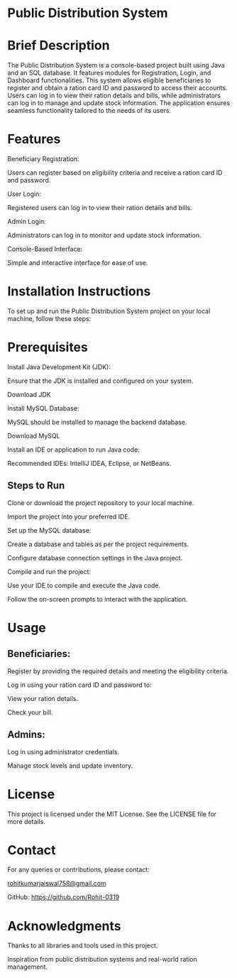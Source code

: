 # Public Distribution System

# Brief Description

The Public Distribution System is a console-based project built using Java and an SQL database. It features modules for Registration, Login, and Dashboard functionalities. This system allows eligible beneficiaries to register and obtain a ration card ID and password to access their accounts. Users can log in to view their ration details and bills, while administrators can log in to manage and update stock information. The application ensures seamless functionality tailored to the needs of its users.

# Features

Beneficiary Registration:

Users can register based on eligibility criteria and receive a ration card ID and password.

User Login:

Registered users can log in to view their ration details and bills.

Admin Login:

Administrators can log in to monitor and update stock information.

Console-Based Interface:

Simple and interactive interface for ease of use.

# Installation Instructions

To set up and run the Public Distribution System project on your local machine, follow these steps:

# Prerequisites

Install Java Development Kit (JDK):

Ensure that the JDK is installed and configured on your system.

Download JDK

Install MySQL Database:

MySQL should be installed to manage the backend database.

Download MySQL

Install an IDE or application to run Java code:

Recommended IDEs: IntelliJ IDEA, Eclipse, or NetBeans.

## Steps to Run

Clone or download the project repository to your local machine.

Import the project into your preferred IDE.

Set up the MySQL database:

Create a database and tables as per the project requirements.

Configure database connection settings in the Java project.

Compile and run the project:

Use your IDE to compile and execute the Java code.

Follow the on-screen prompts to interact with the application.

# Usage

## Beneficiaries:

Register by providing the required details and meeting the eligibility criteria.

Log in using your ration card ID and password to:

View your ration details.

Check your bill.

## Admins:

Log in using administrator credentials.

Manage stock levels and update inventory.

# License

This project is licensed under the MIT License. See the LICENSE file for more details.

# Contact

For any queries or contributions, please contact:

rohitkumarjaiswal758@gmail.com

GitHub: https://github.com/Rohit-0319

# Acknowledgments

Thanks to all libraries and tools used in this project.

Inspiration from public distribution systems and real-world ration management.

